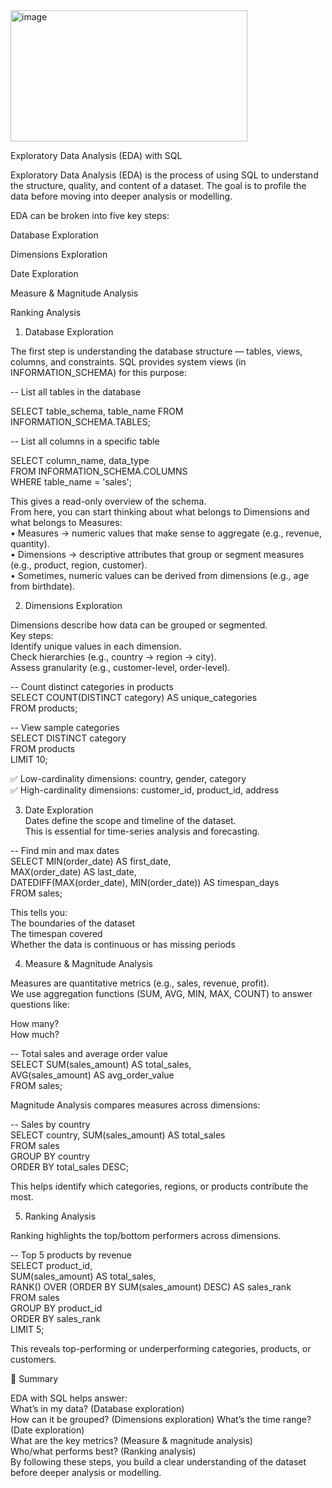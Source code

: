 <img width="379" height="210" alt="image" src="https://github.com/user-attachments/assets/d3eb29fd-963c-4f6e-af39-eb517dfd7524" />

Exploratory Data Analysis (EDA) with SQL

Exploratory Data Analysis (EDA) is the process of using SQL to understand the structure, quality, and content of a dataset.
The goal is to profile the data before moving into deeper analysis or modelling.

EDA can be broken into five key steps:

Database Exploration

Dimensions Exploration

Date Exploration

Measure & Magnitude Analysis

Ranking Analysis

1. Database Exploration

The first step is understanding the database structure — tables, views, columns, and constraints.
SQL provides system views (in INFORMATION_SCHEMA) for this purpose:

-- List all tables in the database
  
SELECT table_schema, table_name
FROM INFORMATION_SCHEMA.TABLES;

-- List all columns in a specific table
  
SELECT column_name, data_type  
FROM INFORMATION_SCHEMA.COLUMNS  
WHERE table_name = 'sales';  

This gives a read-only overview of the schema.  
From here, you can start thinking about what belongs to Dimensions and what belongs to Measures:  
•	Measures → numeric values that make sense to aggregate (e.g., revenue, quantity).  
•	Dimensions → descriptive attributes that group or segment measures (e.g., product, region, customer).  
•	Sometimes, numeric values can be derived from dimensions (e.g., age from birthdate).  
  
2. Dimensions Exploration  
  
Dimensions describe how data can be grouped or segmented.  
Key steps:  
Identify unique values in each dimension.  
Check hierarchies (e.g., country → region → city).  
Assess granularity (e.g., customer-level, order-level).  
  
-- Count distinct categories in products  
SELECT COUNT(DISTINCT category) AS unique_categories  
FROM products;  
  
-- View sample categories  
SELECT DISTINCT category  
FROM products  
LIMIT 10;  
  
  
✅ Low-cardinality dimensions: country, gender, category  
✅ High-cardinality dimensions: customer_id, product_id, address  
  
3. Date Exploration     
Dates define the scope and timeline of the dataset.  
This is essential for time-series analysis and forecasting.  
  
-- Find min and max dates  
SELECT MIN(order_date) AS first_date,  
       MAX(order_date) AS last_date,  
       DATEDIFF(MAX(order_date), MIN(order_date)) AS timespan_days  
FROM sales;  


This tells you:  
The boundaries of the dataset  
The timespan covered  
Whether the data is continuous or has missing periods  
  
4. Measure & Magnitude Analysis  
  
Measures are quantitative metrics (e.g., sales, revenue, profit).  
We use aggregation functions (SUM, AVG, MIN, MAX, COUNT) to answer questions like:  

How many?  
How much?  

-- Total sales and average order value  
SELECT SUM(sales_amount) AS total_sales,  
       AVG(sales_amount) AS avg_order_value  
FROM sales;  

  
Magnitude Analysis compares measures across dimensions:  
  
-- Sales by country  
SELECT country, SUM(sales_amount) AS total_sales  
FROM sales  
GROUP BY country  
ORDER BY total_sales DESC;  

This helps identify which categories, regions, or products contribute the most.  

5. Ranking Analysis  

Ranking highlights the top/bottom performers across dimensions.  

-- Top 5 products by revenue  
SELECT product_id,   
       SUM(sales_amount) AS total_sales,  
       RANK() OVER (ORDER BY SUM(sales_amount) DESC) AS sales_rank  
FROM sales  
GROUP BY product_id  
ORDER BY sales_rank  
LIMIT 5;  

This reveals top-performing or underperforming categories, products, or customers.  

🔑 Summary  
  
EDA with SQL helps answer:  
What’s in my data? (Database exploration)  
How can it be grouped? (Dimensions exploration) 
What’s the time range? (Date exploration)  
What are the key metrics? (Measure & magnitude analysis)  
Who/what performs best? (Ranking analysis)  
By following these steps, you build a clear understanding of the dataset before deeper analysis or modelling.
